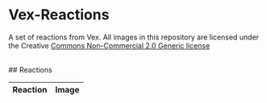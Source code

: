 # Vex-Reactions
A set of reactions from Vex. All images in this repository are licensed under the Creative [Commons Non-Commercial 2.0 Generic license](https://creativecommons.org/licenses/by-nc/2.0/legalcode)

<br>
## Reactions

Reaction| Image
-|-
